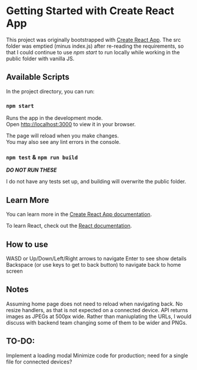 # Getting Started with Create React App

This project was originally bootstrapped with [Create React App](https://github.com/facebook/create-react-app). The src folder was emptied (minus index.js) after re-reading the requirements, so that I could continue to use *npm start* to run locally while working in the public folder with vanilla JS.

## Available Scripts

In the project directory, you can run:

### `npm start`

Runs the app in the development mode.\
Open [http://localhost:3000](http://localhost:3000) to view it in your browser.

The page will reload when you make changes.\
You may also see any lint errors in the console.

### `npm test` & `npm run build`
***DO NOT RUN THESE***

I do not have any tests set up, and building will overwrite the public folder.


## Learn More

You can learn more in the [Create React App documentation](https://facebook.github.io/create-react-app/docs/getting-started).

To learn React, check out the [React documentation](https://reactjs.org/).

## How to use

WASD or Up/Down/Left/Right arrows to navigate
Enter to see show details
Backspace (or use keys to get to back button) to navigate back to home screen

## Notes
Assuming home page does not need to reload when navigating back.
No resize handlers, as that is not expected on a connected device.
API returns images as JPEGs at 500px wide. Rather than maniuplating the URLs, I would discuss with backend team changing some of them to be wider and PNGs.

## TO-DO:
Implement a loading modal
Minimize code for production; need for a single file for connected devices?